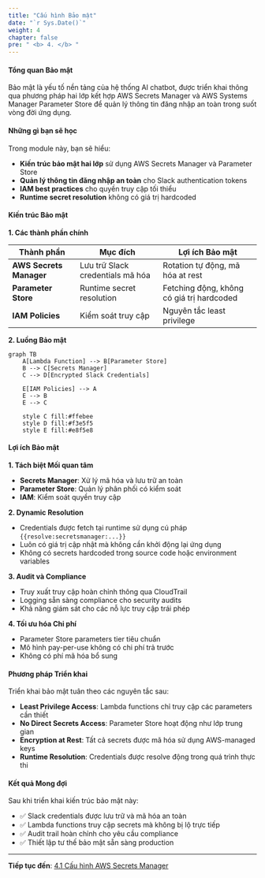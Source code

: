 ```yaml
---
title: "Cấu hình Bảo mật"
date: "`r Sys.Date()`"
weight: 4
chapter: false
pre: " <b> 4. </b> "
---
```


#### Tổng quan Bảo mật

Bảo mật là yếu tố nền tảng của hệ thống AI chatbot, được triển khai thông qua phương pháp hai lớp kết hợp AWS Secrets Manager và AWS Systems Manager Parameter Store để quản lý thông tin đăng nhập an toàn trong suốt vòng đời ứng dụng.

#### Những gì bạn sẽ học

Trong module này, bạn sẽ hiểu:

- **Kiến trúc bảo mật hai lớp** sử dụng AWS Secrets Manager và Parameter Store
- **Quản lý thông tin đăng nhập an toàn** cho Slack authentication tokens
- **IAM best practices** cho quyền truy cập tối thiểu
- **Runtime secret resolution** không có giá trị hardcoded

#### Kiến trúc Bảo mật

**1. Các thành phần chính**

| Thành phần              | Mục đích                         | Lợi ích Bảo mật                           |
| ----------------------- | -------------------------------- | ----------------------------------------- |
| **AWS Secrets Manager** | Lưu trữ Slack credentials mã hóa | Rotation tự động, mã hóa at rest          |
| **Parameter Store**     | Runtime secret resolution        | Fetching động, không có giá trị hardcoded |
| **IAM Policies**        | Kiểm soát truy cập               | Nguyên tắc least privilege                |

**2. Luồng Bảo mật**

```mermaid
graph TB
    A[Lambda Function] --> B[Parameter Store]
    B --> C[Secrets Manager]
    C --> D[Encrypted Slack Credentials]

    E[IAM Policies] --> A
    E --> B
    E --> C

    style C fill:#ffebee
    style D fill:#f3e5f5
    style E fill:#e8f5e8
```

#### Lợi ích Bảo mật

**1. Tách biệt Mối quan tâm**

- **Secrets Manager**: Xử lý mã hóa và lưu trữ an toàn
- **Parameter Store**: Quản lý phân phối có kiểm soát
- **IAM**: Kiểm soát quyền truy cập

**2. Dynamic Resolution**

- Credentials được fetch tại runtime sử dụng cú pháp `{{resolve:secretsmanager:...}}`
- Luôn có giá trị cập nhật mà không cần khởi động lại ứng dụng
- Không có secrets hardcoded trong source code hoặc environment variables

**3. Audit và Compliance**

- Truy xuất truy cập hoàn chỉnh thông qua CloudTrail
- Logging sẵn sàng compliance cho security audits
- Khả năng giám sát cho các nỗ lực truy cập trái phép

**4. Tối ưu hóa Chi phí**

- Parameter Store parameters tier tiêu chuẩn
- Mô hình pay-per-use không có chi phí trả trước
- Không có phí mã hóa bổ sung

#### Phương pháp Triển khai

Triển khai bảo mật tuân theo các nguyên tắc sau:

- **Least Privilege Access**: Lambda functions chỉ truy cập các parameters cần thiết
- **No Direct Secrets Access**: Parameter Store hoạt động như lớp trung gian
- **Encryption at Rest**: Tất cả secrets được mã hóa sử dụng AWS-managed keys
- **Runtime Resolution**: Credentials được resolve động trong quá trình thực thi

#### Kết quả Mong đợi

Sau khi triển khai kiến trúc bảo mật này:

- ✅ Slack credentials được lưu trữ và mã hóa an toàn
- ✅ Lambda functions truy cập secrets mà không bị lộ trực tiếp
- ✅ Audit trail hoàn chỉnh cho yêu cầu compliance
- ✅ Thiết lập tư thế bảo mật sẵn sàng production

---

**Tiếp tục đến**: [4.1 Cấu hình AWS Secrets Manager](../4-security/4.1-secret_manager/)
